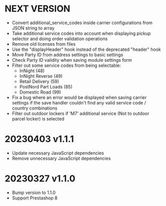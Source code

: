 NEXT VERSION
========
* Convert additional_service_codes inside carrier configurations from JSON string to array
* Take additional service codes into account when displaying pickup selector and doing order validation operations
* Remove old licenses from files
* Use the "displayHeader" hook instead of the deprecated "header" hook
* Move Party ID from address settings to basic settings
* Check Party ID validity when saving module settings form
* Filter out some service codes from being selectable:
  - InNight (48)
  - InNight Reverse (49)
  - Retail Delivery (59)
  - PostNord Part Loads (85)
  - Domestic Road (99)
* Fix a bug where an error would be displayed when saving carrier settings if the save handler couldn't find any
  valid service code / country combinations
* Filter out outdoor lockers if 'M7' additional service (Not to outdoor parcel locker) is selected

20230403 v1.1.1
========
* Update necessary JavaScript dependencies
* Remove unnecessary JavaScript dependencies

20230327 v1.1.0
========
* Bump version to 1.1.0
* Support Prestashop 8
